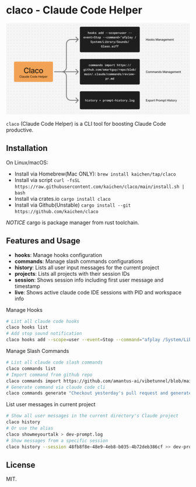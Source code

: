 # claco - Claude Code Helper

![cover](assets/cli-showcase.png)

`claco` (Claude Code Helper) is a CLI tool for boosting Claude Code productive.

## Installation

On Linux/macOS:

- Install via Homebrew(Mac ONLY): `brew install kaichen/tap/claco`
- Install via script `curl -fsSL https://raw.githubusercontent.com/kaichen/claco/main/install.sh | bash`
- Install via crates.io `cargo install claco`
- Install via Github(Unstable) `cargo install --git https://github.com/kaichen/claco`

*NOTICE* cargo is package manager from rust toolchain.

## Features and Usage

- **hooks**: Manage hooks configuration
- **commands**: Manage slash commands configurations
- **history**: Lists all user input messages for the current project
- **projects**: Lists all projects with their session IDs
- **session**: Shows session info including first user message and timestamp
- **live**: Shows active claude code IDE sessions with PID and workspace info

Manage Hooks

```bash
# List all claude code hooks
claco hooks list
# Add stop sound notification
claco hooks add --scope=user --event=Stop --command="afplay /System/Library/Sounds/Glass.aiff
```

Manage Slash Commands

```bash
# List all claude code slash commands
claco commands list
# Import command from github repo
claco commands import https://github.com/amantus-ai/vibetunnel/blob/main/.claude/commands/review-pr.md
# Generate command via claude code cli
claco commands generate "Checkout yesterday's pull request and generate report"
```

List user messages in current project

```bash
# Show all user messages in the current directory's Claude project
claco history
# Or use the alias
claco showmeyourtalk > dev-prompt.log
# Show messages from a specific session
claco history --session 48fb8f8e-48e9-4eb8-b035-4b72deb386cf >> dev-prompt.log
```

## License

MIT.
